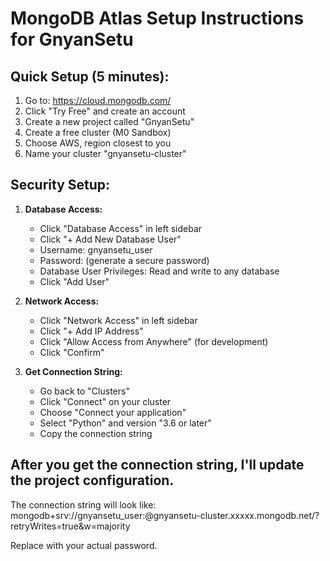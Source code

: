 # MongoDB Atlas Setup Instructions for GnyanSetu

## Quick Setup (5 minutes):

1. Go to: https://cloud.mongodb.com/
2. Click "Try Free" and create an account
3. Create a new project called "GnyanSetu"
4. Create a free cluster (M0 Sandbox)
5. Choose AWS, region closest to you
6. Name your cluster "gnyansetu-cluster"

## Security Setup:

1. **Database Access:**

   - Click "Database Access" in left sidebar
   - Click "+ Add New Database User"
   - Username: gnyansetu_user
   - Password: (generate a secure password)
   - Database User Privileges: Read and write to any database
   - Click "Add User"

2. **Network Access:**

   - Click "Network Access" in left sidebar
   - Click "+ Add IP Address"
   - Click "Allow Access from Anywhere" (for development)
   - Click "Confirm"

3. **Get Connection String:**
   - Go back to "Clusters"
   - Click "Connect" on your cluster
   - Choose "Connect your application"
   - Select "Python" and version "3.6 or later"
   - Copy the connection string

## After you get the connection string, I'll update the project configuration.

The connection string will look like:
mongodb+srv://gnyansetu_user:<password>@gnyansetu-cluster.xxxxx.mongodb.net/?retryWrites=true&w=majority

Replace <password> with your actual password.

